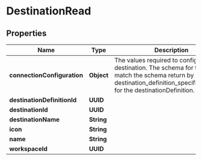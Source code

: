 

# DestinationRead


## Properties

| Name | Type | Description | Notes |
|------------ | ------------- | ------------- | -------------|
|**connectionConfiguration** | **Object** | The values required to configure the destination. The schema for this must match the schema return by destination_definition_specifications/get for the destinationDefinition. |  |
|**destinationDefinitionId** | **UUID** |  |  |
|**destinationId** | **UUID** |  |  |
|**destinationName** | **String** |  |  |
|**icon** | **String** |  |  [optional] |
|**name** | **String** |  |  |
|**workspaceId** | **UUID** |  |  |



